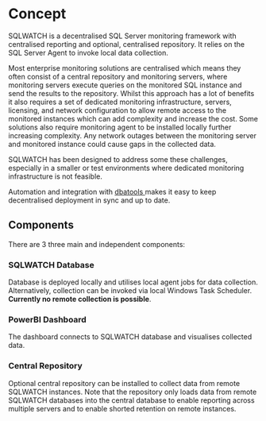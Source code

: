 # Concept

SQLWATCH is a decentralised SQL Server monitoring framework with centralised reporting and optional, centralised repository. It relies on the SQL Server Agent to invoke local data collection.

Most enterprise monitoring solutions are centralised which means they often consist of a central repository and monitoring servers, where monitoring servers execute queries on the monitored SQL instance and send the results to the repository. Whilst this approach has a lot of benefits it also requires a set of dedicated monitoring infrastructure, servers, licensing, and network configuration to allow remote access to the monitored instances which can add complexity and increase the cost. Some solutions also require monitoring agent to be installed locally further increasing complexity. Any network outages between the monitoring server and monitored instance could cause gaps in the collected data. 

SQLWATCH has been designed to address some these challenges, especially in a smaller or test environments where dedicated monitoring infrastructure is not feasible. 

Automation and integration with [dbatools ](https://dbatools.io)makes it easy to keep decentralised deployment in sync and up to date.

## Components

There are 3 three main and independent components:

### SQLWATCH Database

Database is deployed locally and utilises local agent jobs for data collection. Alternatively, collection can be invoked via local Windows Task Scheduler. **Currently no remote collection is possible**.

### PowerBI Dashboard

The dashboard connects to SQLWATCH database and visualises collected data.

### Central Repository

Optional central repository can be installed to collect data from remote SQLWATCH instances. Note that the repository only loads data from remote SQLWATCH databases into the central database to enable reporting across multiple servers and to enable shorted retention on remote instances. 

